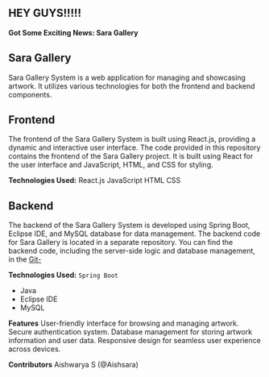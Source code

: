 ## HEY GUYS!!!!!
 
 **Got Some Exciting News: Sara Gallery**
## Sara Gallery 
Sara Gallery System is a web application for managing and showcasing artwork. It utilizes various technologies for both the frontend and backend components.

## Frontend
The frontend of the Sara Gallery System is built using React.js, providing a dynamic and interactive user interface.
The code provided in this repository contains the frontend of the Sara Gallery project.
It is built using React for the user interface and JavaScript, HTML, and CSS for styling.

**Technologies Used:**
React.js
JavaScript
HTML
CSS
## Backend
The backend of the Sara Gallery System is developed using Spring Boot, Eclipse IDE, and MySQL database for data management.
The backend code for Sara Gallery is located in a separate repository. 
You can find the backend code, including the server-side logic and database management, in the [Git-](https://github.com/Aishsara/Git-/tree/main/Saragallery)

**Technologies Used:**
`Spring Boot`
* Java
* Eclipse IDE
* MySQL

**Features**
User-friendly interface for browsing and managing artwork.
Secure authentication system.
Database management for storing artwork information and user data.
Responsive design for seamless user experience across devices.


**Contributors**
Aishwarya S (@Aishsara)


